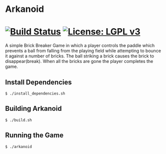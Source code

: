 # Arkanoid
[![Build Status](https://travis-ci.com/IITH-SBJoshi/concurrency-1.svg?token=JK5sno96fVU153e4EcdP&branch=dev)](https://travis-ci.com/IITH-SBJoshi/concurrency-1)
[![License: LGPL v3](https://img.shields.io/badge/License-LGPL%20v3-blue.svg)](https://www.gnu.org/licenses/lgpl-3.0)
======
A simple Brick Breaker Game in which a player controls the paddle which prevents a ball from falling from the playing field while attempting to bounce it against a number of bricks. The ball striking a brick causes the brick to disappear(break). When all the bricks are gone the player completes the game.

Install Dependencies
------------
```
$ ./install_dependencies.sh
```
Building Arkanoid
-----
```
$ ./build.sh
```
Running the Game
--------
```
$ ./arkanoid
```


